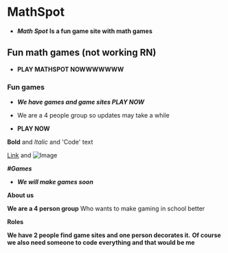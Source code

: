 
# MathSpot
- ***Math Spot*** **Is a fun game site with math games**
## Fun math games (not working RN) 
- **PLAY MATHSPOT NOWWWWWWW**
### Fun games

- **_We have games and game sites PLAY NOW_**

- We are a 4 people group so updates may take a while
- **PLAY NOW** 

**Bold** and _Italic_ and 'Code' text

[Link](url) and ![Image](src)




***#Games***
- ***We will make games soon***



**About us**

**We are a 4 person group** Who wants to make gaming in school better

**Roles**

**We have 2 people find game sites and one person decorates it.** **Of course we also need someone to code everything and that would be me**
    
